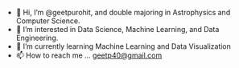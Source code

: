 - 👋 Hi, I’m @geetpurohit, and double majoring in Astrophysics and Computer Science. 
- 👀 I’m interested in Data Science, Machine Learning, and Data Engineering.
- 🌱 I’m currently learning Machine Learning and Data Visualization
- 📫 How to reach me ...  geetp40@gmail.com
